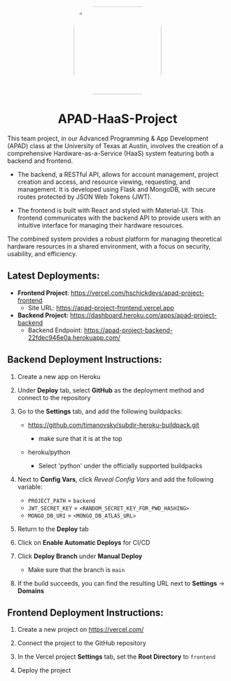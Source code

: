 <div align="center">
    <img src="https://infonetworks.com/wp-content/uploads/2023/01/hardware-as-a-service.png" style="border-radius: 50px;" width="200px">
    <h1>APAD-HaaS-Project</h1>
</div>

This team project, in our Advanced Programming &amp; App Development (APAD) class at the University of Texas at Austin, involves the creation of a comprehensive Hardware-as-a-Service (HaaS) system featuring both a backend and frontend. 

* The backend, a RESTful API, allows for account management, project creation and access, and resource viewing, requesting, and management. It is developed using Flask and MongoDB, with secure routes protected by JSON Web Tokens (JWT).

* The frontend is built with React and styled with Material-UI. This frontend communicates with the backend API to provide users with an intuitive interface for managing their hardware resources.

The combined system provides a robust platform for managing theoretical hardware resources in a shared environment, with a focus on security, usability, and efficiency.

## Latest Deployments:

* **Frontend Project**: https://vercel.com/hschickdevs/apad-project-frontend
    - Site URL: https://apad-project-frontend.vercel.app
* **Backend Project:** https://dashboard.heroku.com/apps/apad-project-backend
    - Backend Endpoint: https://apad-project-backend-22fdec946e0a.herokuapp.com/
    
## Backend Deployment Instructions:

1. Create a new app on Heroku

2. Under **Deploy** tab, select **GitHub** as the deployment method and connect to the repository

3. Go to the **Settings** tab, and add the following buildpacks:

    * https://github.com/timanovsky/subdir-heroku-buildpack.git 
        
        - make sure that it is at the top

    * heroku/python 
    
        - Select 'python' under the officially supported buildpacks

4. Next to **Config Vars**, click _Reveal Config Vars_ and add the following variable:

    * `PROJECT_PATH` = `backend`
    * `JWT_SECRET_KEY` = `<RANDOM_SECRET_KEY_FOR_PWD_HASHING>`
    * `MONGO_DB_URI` = `<MONGO_DB_ATLAS_URL>`

5. Return to the **Deploy** tab 

6. Click on **Enable Automatic Deploys** for CI/CD

7. Click **Deploy Branch** under **Manual Deploy**

    * Make sure that the branch is `main`

8. If the build succeeds, you can find the resulting URL next to **Settings** -> **Domains**

## Frontend Deployment Instructions:

1. Create a new project on https://vercel.com/

2. Connect the project to the GitHub repository

3. In the Vercel project **Settings** tab, set the **Root Directory** to `frontend`

4. Deploy the project
